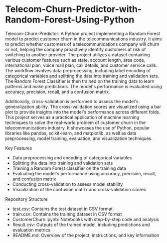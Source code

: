 # Telecom-Churn-Predictor-with-Random-Forest-Using-Python
Telecom-Churn-Predictor: A Python project implementing a Random Forest model to predict customer churn in the telecommunications industry. It aims to predict whether customers of a telecommunications company will churn or not, helping the company proactively identify customers at risk of switching to another provider. The project utilizes a dataset containing various customer features such as state, account length, area code, international plan, voice mail plan, call details, and customer service calls. The workflow involves data preprocessing, including label encoding of categorical variables and splitting the data into training and validation sets. The Random Forest Classifier is then trained on the training data to learn patterns and make predictions. The model's performance is evaluated using accuracy, precision, recall, and a confusion matrix.

Additionally, cross-validation is performed to assess the model's generalization ability. The cross-validation scores are visualized using a bar plot to provide insights into the model's performance across different folds. This project serves as a practical application of machine learning techniques to solve the real-world problem of customer churn in the telecommunications industry. It showcases the use of Python, popular libraries like pandas, scikit-learn, and matplotlib, as well as data preprocessing, model training, evaluation, and visualization techniques.

Key Features
- Data preprocessing and encoding of categorical variables
- Splitting the data into training and validation sets
- Training a Random Forest classifier on the training data
- Evaluating the model's performance using accuracy, precision, recall, and confusion matrix
- Conducting cross-validation to assess model stability
- Visualization of the confusion matrix and cross-validation scores

Repository Structure
- test.csv: Contains the test dataset in CSV format
- train.csv: Contains the training dataset in CSV format
- CustomerChurn.ipynb: Notebooks with step-by-step code and analysis
- Result.csv: Outputs of the trained model, including predictions and evaluation metrics
- README.md: Overview of the project, instructions, and key information
